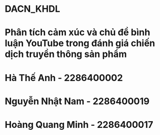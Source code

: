 # DACN_KHDL
# Phân tích cảm xúc và chủ đề bình luận YouTube trong đánh giá chiến dịch truyền thông sản phẩm
# Hà Thế Anh - 2286400002
# Nguyễn Nhật Nam - 2286400019
# Hoàng Quang Minh - 2286400017